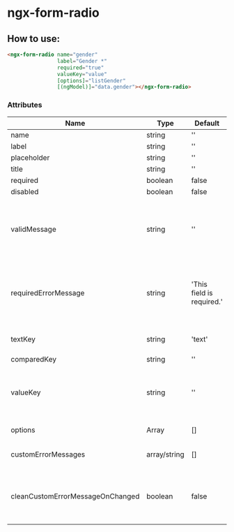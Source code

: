 # ngx-form-radio

How to use:
-------------
```html
<ngx-form-radio name="gender"
                label="Gender *"
                required="true"
                valueKey="value"
                [options]="listGender"
                [(ngModel)]="data.gender"></ngx-form-radio>
```

### Attributes
Name | Type | Default | Description
---- | ---- | ------- | -----------
name | string | ''
label | string | ''
placeholder | string | ''
title | string | ''
required | boolean | false
disabled | boolean | false
validMessage | string | '' | Message display when current field is touched & valid
requiredErrorMessage | string | 'This field is required.' | Message display when current field is required & empty 
textKey | string | 'text' | Attribute of all texts of options.
comparedKey | string | ''
valueKey | string | '' | Attribute of output value. If empty, the output will be 1 option.
options | Array<any> | [] | List all options
customErrorMessages | array/string | [] | Customer error message
cleanCustomErrorMessageOnChanged | boolean | false | Clean custom error message when data is changed
